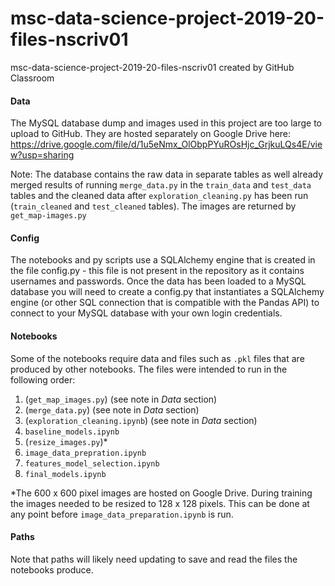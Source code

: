 # msc-data-science-project-2019-20-files-nscriv01
msc-data-science-project-2019-20-files-nscriv01 created by GitHub Classroom

#### Data
The MySQL database dump and images used in this project are too large to upload to GitHub. They are hosted separately on Google Drive here:
https://drive.google.com/file/d/1u5eNmx_OlObpPYuROsHjc_GrjkuLQs4E/view?usp=sharing

Note:
The database contains the raw data in separate tables as well already merged results of running `merge_data.py` in the `train_data` and `test_data` tables
and the cleaned data after `exploration_cleaning.py` has been run (`train_cleaned` and `test_cleaned` tables).
The images are returned by `get_map-images.py`

#### Config
The notebooks and py scripts use a SQLAlchemy engine that is created in the file config.py - this file is not present in the repository as it contains usernames
and passwords. Once the data has been loaded to a MySQL database you will need to create a config.py that instantiates a SQLAlchemy engine (or other SQL connection
that is compatible with the Pandas API) to connect to your MySQL database with your own login credentials.

#### Notebooks
Some of the notebooks require data and files such as `.pkl` files that are produced by other notebooks. The files were intended to run in the following order:
1. (`get_map_images.py`) (see note in *Data* section)
1. (`merge_data.py`) (see note in *Data* section)
1. (`exploration_cleaning.ipynb`) (see note in *Data* section)
1. `baseline_models.ipynb`
1. (`resize_images.py`)*
1. `image_data_prepration.ipynb`
1. `features_model_selection.ipynb`
1. `final_models.ipynb`

\*The 600 x 600 pixel images are hosted on Google Drive. During training the images needed to be resized to 128 x 128 pixels. This can be done at any point before
`image_data_preparation.ipynb` is run.

#### Paths
Note that paths will likely need updating to save and read the files the notebooks produce.
